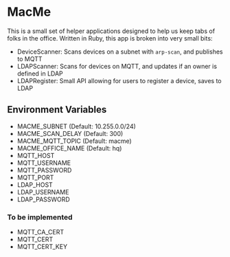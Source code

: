 # MacMe

This is a small set of helper applications designed to help us keep tabs of folks in the office. Written in Ruby, this app is broken into very small bits:

* DeviceScanner: Scans devices on a subnet with `arp-scan`, and publishes to MQTT
* LDAPScanner: Scans for devices on MQTT, and updates if an owner is defined in LDAP
* LDAPRegister: Small API allowing for users to register a device, saves to LDAP

## Environment Variables

* MACME_SUBNET (Default: 10.255.0.0/24)
* MACME_SCAN_DELAY (Default: 300)
* MACME_MQTT_TOPIC (Default: macme)
* MACME_OFFICE_NAME (Default: hq)
* MQTT_HOST
* MQTT_USERNAME
* MQTT_PASSWORD
* MQTT_PORT
* LDAP_HOST
* LDAP_USERNAME
* LDAP_PASSWORD

### To be implemented
* MQTT_CA_CERT
* MQTT_CERT
* MQTT_CERT_KEY

